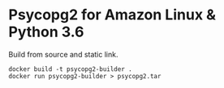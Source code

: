 # Psycopg2 for Amazon Linux & Python 3.6

Build from source and static link.

```
docker build -t psycopg2-builder .
docker run psycopg2-builder > psycopg2.tar 
```
